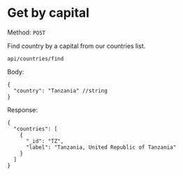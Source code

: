 # Get by capital

Method: <code>POST</code>

Find country by a capital from our countries list.

```
api/countries/find
```
Body:

```
{
  "country": "Tanzania" //string
}
```
Response:

```
{
  "countries": [
    {
      "_id": "TZ",
      "label": "Tanzania, United Republic of Tanzania"
    }
  ]
}
```